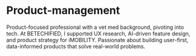 # Product-management
Product-focused professional with a vet med background, pivoting into tech. At BETECHIFIED, I supported UX research, AI-driven feature design, and product strategy for iMOBILITY. Passionate about building user-first, data-informed products that solve real-world problems.

